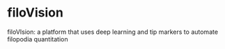 # filoVision
filoVIsion: a platform that uses deep learning and tip markers to automate filopodia quantitation
